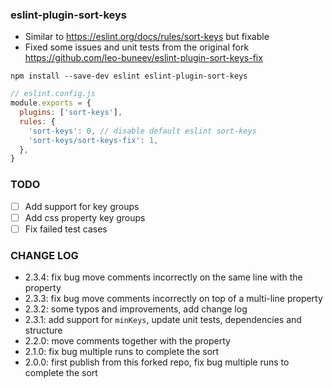 ### eslint-plugin-sort-keys

- Similar to https://eslint.org/docs/rules/sort-keys but fixable
- Fixed some issues and unit tests from the original fork https://github.com/leo-buneev/eslint-plugin-sort-keys-fix

```
npm install --save-dev eslint eslint-plugin-sort-keys
```

```js
// eslint.config.js
module.exports = {
  plugins: ['sort-keys'],
  rules: {
    'sort-keys': 0, // disable default eslint sort-keys
    'sort-keys/sort-keys-fix': 1,
  },
}
```

### TODO

- [ ] Add support for key groups
- [ ] Add css property key groups
- [ ] Fix failed test cases

### CHANGE LOG

- 2.3.4: fix bug move comments incorrectly on the same line with the property
- 2.3.3: fix bug move comments incorrectly on top of a multi-line property
- 2.3.2: some typos and improvements, add change log
- 2.3.1: add support for `minKeys`, update unit tests, dependencies and structure
- 2.2.0: move comments together with the property
- 2.1.0: fix bug multiple runs to complete the sort
- 2.0.0: first publish from this forked repo, fix bug multiple runs to complete the sort
